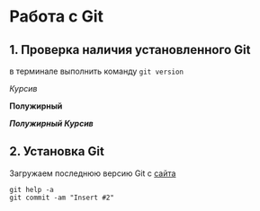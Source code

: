 # Работа с Git

## 1. Проверка наличия установленного Git

в терминале выполнить команду `git version`

*Курсив*

**Полужирный**

***Полужирный Курсив***

## 2. Установка Git

Загружаем последнюю версию Git с [сайта](https://git-scm.com/downloads)
```
git help -a
git commit -am "Insert #2" 
```

